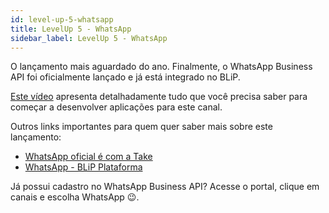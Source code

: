 ```yaml
---
id: level-up-5-whatsapp
title: LevelUp 5 - WhatsApp
sidebar_label: LevelUp 5 - WhatsApp
---
```


O lançamento mais aguardado do ano. Finalmente, o WhatsApp Business API foi oficialmente lançado e já está integrado no BLiP.

[Este vídeo](https://www.facebook.com/scpassos/videos/10155569550396587/) apresenta detalhadamente tudo que você precisa saber para começar a desenvolver aplicações para este canal.

Outros links importantes para quem quer saber mais sobre este lançamento:

* [WhatsApp oficial é com a Take](http://take.net/whatsapp-business/)
* [WhatsApp - BLiP Plataforma](http://blip.ai/whatsapp)

Já possui cadastro no WhatsApp Business API? Acesse o portal, clique em canais e escolha WhatsApp 😉.
